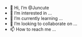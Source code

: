- 👋 Hi, I’m @Juncute
- 👀 I’m interested in ...
- 🌱 I’m currently learning ...
- 💞️ I’m looking to collaborate on ...
- 📫 How to reach me ...

<!---
Juncute/Juncute is a ✨ special ✨ repository because its `README.md` (this file) appears on your GitHub profile.
You can click the Preview link to take a look at your changes.
--->
